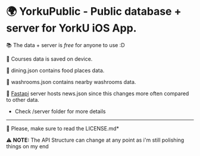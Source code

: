 # 🌍 YorkuPublic - Public database + server for YorkU iOS App.

📚 The data + server is *free* for anyone to use :D

📲  Courses data is saved on device.

🍲 dining.json contains food places data.

🚽 washrooms.json contains nearby washrooms data.

🐍 [Fastapi](https://fastapi.tiangolo.com/) server hosts news.json since this changes more often compared to other data.
 - Check /server folder for more details

---

📖 Please, make sure to read the LICENSE.md*

⚠️ **NOTE:** The API Structure can change at any point as i'm still polishing things on my end
